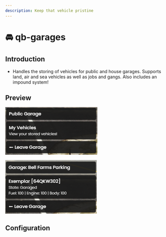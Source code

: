 ```yaml
---
description: Keep that vehicle pristine
---
```


# 🚘 qb-garages

## Introduction

* Handles the storing of vehicles for public and house garages. Supports land, air and sea vehicles as well as jobs and gangs. Also includes an impound system!

## Preview



![](../../assets/images/garage1.png)

![](../../assets/images/garage2.png)

## Configuration
